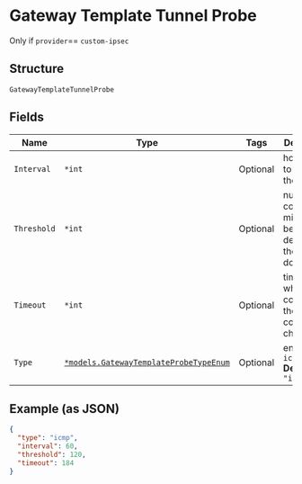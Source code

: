 
# Gateway Template Tunnel Probe

Only if `provider`== `custom-ipsec`

## Structure

`GatewayTemplateTunnelProbe`

## Fields

| Name | Type | Tags | Description |
|  --- | --- | --- | --- |
| `Interval` | `*int` | Optional | how often to trigger the probe |
| `Threshold` | `*int` | Optional | number of consecutive misses before declaring the tunnel down |
| `Timeout` | `*int` | Optional | time within which to complete the connectivity check |
| `Type` | [`*models.GatewayTemplateProbeTypeEnum`](../../doc/models/gateway-template-probe-type-enum.md) | Optional | enum: `http`, `icmp`<br>**Default**: `"icmp"` |

## Example (as JSON)

```json
{
  "type": "icmp",
  "interval": 60,
  "threshold": 120,
  "timeout": 184
}
```

